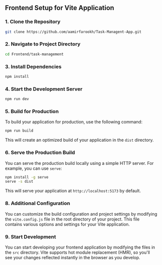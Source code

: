 ## Frontend Setup for Vite Application

### 1. Clone the Repository
```bash
git clone https://github.com/aamirfarookh/Task-Managent-App.git
```

### 2. Navigate to Project Directory
```bash
cd Frontend/task-management
```

### 3. Install Dependencies
```bash
npm install
```


### 4. Start the Development Server
```bash
npm run dev
```

### 5. Build for Production
To build your application for production, use the following command:
```bash
npm run build
```
This will create an optimized build of your application in the `dist` directory.

### 6. Serve the Production Build
You can serve the production build locally using a simple HTTP server. For example, you can use `serve`:
```bash
npm install -g serve
serve -s dist
```
This will serve your application at `http://localhost:5173` by default.

### 8. Additional Configuration
You can customize the build configuration and project settings by modifying the `vite.config.js` file in the root directory of your project. This file contains various options and settings for your Vite application.

### 9. Start Development
You can start developing your frontend application by modifying the files in the `src` directory. Vite supports hot module replacement (HMR), so you'll see your changes reflected instantly in the browser as you develop.

